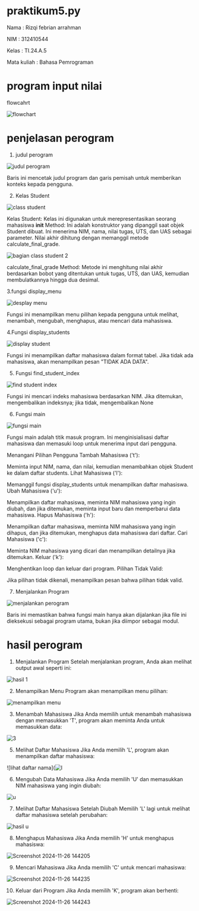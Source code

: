# praktikum5.py

Nama : Rizqi febrian arrahman <p>
NIM : 312410544 <p>
Kelas : TI.24.A.5 <p>
Mata kuliah : Bahasa Pemrograman <p>

# program input nilai
flowcahrt

![flowchart](https://github.com/user-attachments/assets/d5fe20aa-c731-4f25-9f4f-ac4f15651803)

# penjelasan perogram
1. judul perogram

![judul perogram](https://github.com/user-attachments/assets/df1886ea-40f0-4edc-84d5-7735b804fc9f)

Baris ini mencetak judul program dan garis pemisah untuk memberikan konteks kepada pengguna.

2. Kelas Student

![class student](https://github.com/user-attachments/assets/38e6df2a-6784-4834-9ae4-72301280c378)

Kelas Student: Kelas ini digunakan untuk merepresentasikan seorang mahasiswa
__init__ Method: Ini adalah konstruktor yang dipanggil saat objek Student dibuat. Ini menerima NIM, nama, nilai tugas, UTS, dan UAS sebagai parameter. Nilai akhir dihitung dengan memanggil metode calculate_final_grade.

![bagian class student 2](https://github.com/user-attachments/assets/d12ce765-b99b-4d61-965c-9059a661a431)

calculate_final_grade Method: Metode ini menghitung nilai akhir berdasarkan bobot yang ditentukan untuk tugas, UTS, dan UAS, kemudian membulatkannya hingga dua desimal.

3.fungsi display_menu

![desplay menu](https://github.com/user-attachments/assets/f97ca246-89d6-4d54-bf79-f789153e0a47)

Fungsi ini menampilkan menu pilihan kepada pengguna untuk melihat, menambah, mengubah, menghapus, atau mencari data mahasiswa.

4.Fungsi display_students

![display student](https://github.com/user-attachments/assets/b17fadf2-b79f-4e3c-8160-8afa2222313b)

Fungsi ini menampilkan daftar mahasiswa dalam format tabel. Jika tidak ada mahasiswa, akan menampilkan pesan "TIDAK ADA DATA".

5. Fungsi find_student_index

![find student index](https://github.com/user-attachments/assets/87f83a42-537e-489f-a9e9-29d63162af9c)

Fungsi ini mencari indeks mahasiswa berdasarkan NIM. Jika ditemukan, mengembalikan indeksnya; jika tidak, mengembalikan None

6. Fungsi main

![fungsi main](https://github.com/user-attachments/assets/84b81da9-306f-471b-ac97-4f4d1cdace15)

Fungsi main adalah titik masuk program. Ini menginisialisasi daftar mahasiswa dan memasuki loop untuk menerima input dari pengguna.

Menangani Pilihan Pengguna
Tambah Mahasiswa ('t'):

Meminta input NIM, nama, dan nilai, kemudian menambahkan objek Student ke dalam daftar students.
Lihat Mahasiswa ('l'):

Memanggil fungsi display_students untuk menampilkan daftar mahasiswa.
Ubah Mahasiswa ('u'):

Menampilkan daftar mahasiswa, meminta NIM mahasiswa yang ingin diubah, dan jika ditemukan, meminta input baru dan memperbarui data mahasiswa.
Hapus Mahasiswa ('h'):

Menampilkan daftar mahasiswa, meminta NIM mahasiswa yang ingin dihapus, dan jika ditemukan, menghapus data mahasiswa dari daftar.
Cari Mahasiswa ('c'):

Meminta NIM mahasiswa yang dicari dan menampilkan detailnya jika ditemukan.
Keluar ('k'):

Menghentikan loop dan keluar dari program.
Pilihan Tidak Valid:

Jika pilihan tidak dikenali, menampilkan pesan bahwa pilihan tidak valid.

7. Menjalankan Program

![menjalankan perogram](https://github.com/user-attachments/assets/0d5ae079-b362-413e-aaa9-d1c1cff536ff)

 Baris ini memastikan bahwa fungsi main hanya akan dijalankan jika file ini dieksekusi sebagai program utama, bukan jika diimpor sebagai modul.

# hasil perogram
1. Menjalankan Program Setelah menjalankan program, Anda akan melihat output awal seperti ini:


![hasil 1](https://github.com/user-attachments/assets/18a44cdf-ef9d-480d-9cb3-a24f1c1e6d16)

2. Menampilkan Menu Program akan menampilkan menu pilihan:

![menampilkan menu](https://github.com/user-attachments/assets/9fdc938a-9a3d-4b30-a613-2af026754118)

3. Menambah Mahasiswa Jika Anda memilih untuk menambah mahasiswa dengan memasukkan 'T', program akan meminta Anda untuk memasukkan data:

![3](https://github.com/user-attachments/assets/0b5e1b7f-4d33-4b4d-a658-d1030ae5b672)


   
5. Melihat Daftar Mahasiswa Jika Anda memilih 'L', program akan menampilkan daftar mahasiswa:

![lihat daftar nama](![l](https://github.com/user-attachments/assets/27d97645-a62f-425a-8539-d4d7dfd55fac)


   
6. Mengubah Data Mahasiswa Jika Anda memilih 'U' dan memasukkan NIM mahasiswa yang ingin diubah:

![u](https://github.com/user-attachments/assets/852df702-1479-402f-8a3f-7b29d571dd76)


 
7. Melihat Daftar Mahasiswa Setelah Diubah Memilih 'L' lagi untuk melihat daftar mahasiswa setelah perubahan:

![hasil u](https://github.com/user-attachments/assets/18e01475-42a0-48e6-95a3-e374842da9bc)



8. Menghapus Mahasiswa Jika Anda memilih 'H' untuk menghapus mahasiswa:

![Screenshot 2024-11-26 144205](https://github.com/user-attachments/assets/d4102d0f-4f1a-44f9-b1c2-4a8d465c6a5c)



9. Mencari Mahasiswa Jika Anda memilih 'C' untuk mencari mahasiswa:

![Screenshot 2024-11-26 144235](https://github.com/user-attachments/assets/3b5b958e-86c9-4e9a-acee-2bc38dadb6a1)



10. Keluar dari Program Jika Anda memilih 'K', program akan berhenti:

![Screenshot 2024-11-26 144243](https://github.com/user-attachments/assets/320f25e6-a4a3-4ce3-a18c-3c57b11ccbfb)

